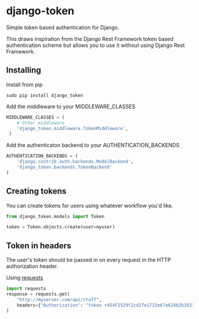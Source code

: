 django-token
============

Simple token based authentication for Django.

This draws inspiration from the Django Rest Framework token based authentication scheme but allows you to use it without using Django Rest Framework.

## Installing

Install from pip
```
sudo pip install django_token
```

Add the middleware to your MIDDLEWARE_CLASSES

```python
MIDDLEWARE_CLASSES = (
    # Other middleware
    'django_token.middleware.TokenMiddleware',
 )
```

Add the authenticaton backend to your AUTHENTICATION_BACKENDS
```python
AUTHENTICATION_BACKENDS = (
    'django.contrib.auth.backends.ModelBackend',
    'django_token.backends.TokenBackend'
)
```

## Creating tokens
You can create tokens for users using whatever workflow you'd like.
```python
from django_token.models import Token

token = Token.objects.create(user=myuser)
```

## Token in headers

The user's token should be passed in on every request in the HTTP authorization header.

Using [requests](http://docs.python-requests.org/en/latest/)
```python
import requests
response = requests.get(
    "http://myserver.com/api/stuff",
    headers={"Authorization": "token r454f2529f2cd27e1722e67a624b2b18335e6c21"}
)
```

